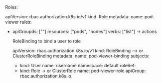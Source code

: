 Roles:

apiVersion: rbac.authorization.k8s.io/v1
kind: Role
metadata:
  name: pod-viewer
rules:
- apiGroupds: [""]
  resources: ["pods", "nodes"]
  verbs: ["list"]   -> actions


  RoleBinding to bind a user to role

  apiVersion: rbac.authorization.k8s.io/v1
  kind: RoleBinding  --> or ClusterRoleBinding
  metadata:
    name: pod-viewer-binding
  subjects:
  - kind: User
    name: username
    namespace: default
  roleRef:
  - kind: Role   -> or ClusterRole
    name: pod-viewer-role
    apiGroup: rbac.authorization.k8s.io